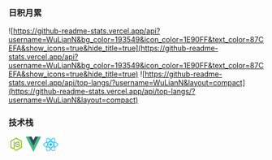 <!--
**WuLianN/WuLianN** is a ✨ _special_ ✨ repository because its `README.md` (this file) appears on your GitHub profile.

Here are some ideas to get you started:

* 🔭 I’m currently working on ...
* 🌱 I’m currently learning ...
* 👯 I’m looking to collaborate on ...
* 🤔 I’m looking for help with ...
* 💬 Ask me about ...
* 📫 How to reach me: ...
* 😄 Pronouns: ...
* ⚡ Fun fact: ...

-->

### 日积月累
![https://github-readme-stats.vercel.app/api?username=WuLianN&bg_color=193549&icon_color=1E90FF&text_color=87CEFA&show_icons=true&hide_title=true](https://github-readme-stats.vercel.app/api?username=WuLianN&bg_color=193549&icon_color=1E90FF&text_color=87CEFA&show_icons=true&hide_title=true)
![https://github-readme-stats.vercel.app/api/top-langs/?username=WuLianN&layout=compact](https://github-readme-stats.vercel.app/api/top-langs/?username=WuLianN&layout=compact)


### 技术栈

<div display="flex" flex-flow="column nowrap">
  <img src="https://github.com/WuLianN/WuLianN/blob/master/images/node.svg" width="30px" height="30px" />
  <img src="https://github.com/WuLianN/WuLianN/blob/master/images/vue.svg" width="30px" height="30px" />
  <img src="https://github.com/WuLianN/WuLianN/blob/master/images/react.svg" width="30px" height="30px" />
</div>
